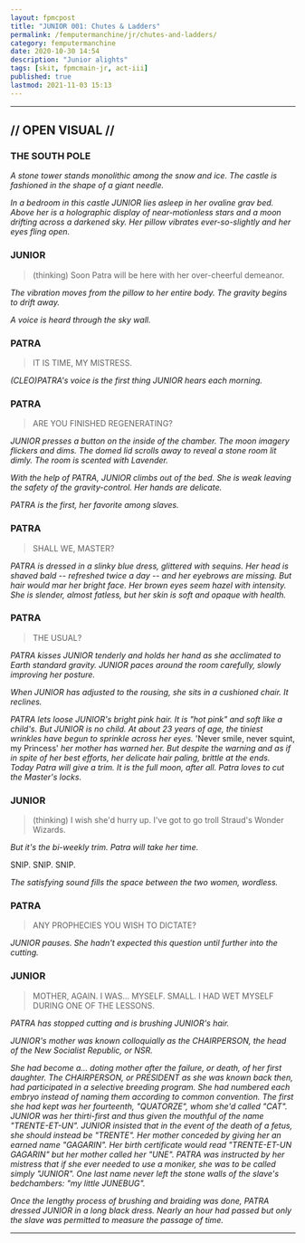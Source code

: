 ```yaml
---
layout: fpmcpost
title: "JUNIOR 001: Chutes & Ladders"
permalink: /femputermanchine/jr/chutes-and-ladders/
category: femputermanchine
date: 2020-10-30 14:54
description: "Junior alights"
tags: [skit, fpmcmain-jr, act-iii]
published: true
lastmod: 2021-11-03 15:13
---
```

[//]: # ( 10/26/20  -added)
[//]: # ( 11/03/21  -title added)

*****

## // OPEN VISUAL // ##

### THE SOUTH POLE ###

<i>A stone tower stands monolithic among the snow and ice. The castle is fashioned in the shape of a giant needle.</i>

<i>In a bedroom in this castle JUNIOR lies asleep in her ovaline grav bed. Above her is a holographic display of near-motionless stars and a moon drifting across a darkened sky. Her pillow vibrates ever-so-slightly and her eyes fling open.</i>

### JUNIOR ###

> (thinking) Soon Patra will be here with her over-cheerful demeanor.

<i>The vibration moves from the pillow to her entire body. The gravity begins to drift away.</i>

<i>A voice is heard through the sky wall.</i>

### PATRA ###

> IT IS TIME, MY MISTRESS. 

<i>(CLEO)PATRA's voice is the first thing JUNIOR hears each morning.</i>

### PATRA ###

> ARE YOU FINISHED REGENERATING?

<i>JUNIOR presses a button on the inside of the chamber. The moon imagery flickers and dims. The domed lid scrolls away to reveal a stone room lit dimly. The room is scented with Lavender.</i>

<i>With the help of PATRA, JUNIOR climbs out of the bed. She is weak leaving the safety of the gravity-control. Her hands are delicate.</i>

<i>PATRA is the first, her favorite among slaves.</i>

### PATRA ###

> SHALL WE, MASTER?

<I>PATRA is dressed in a slinky blue dress, glittered with sequins. Her head is shaved bald -- refreshed twice a day -- and her eyebrows are missing. But hair would mar her bright face. Her brown eyes seem hazel with intensity. She is slender, almost fatless, but her skin is soft and opaque with health.</i>

### PATRA ###

> THE USUAL?

<i>PATRA kisses JUNIOR tenderly and holds her hand as she acclimated to Earth standard gravity. JUNIOR paces around the room carefully, slowly improving her posture.</i>

<i>When JUNIOR has adjusted to the rousing, she sits in a cushioned chair. It reclines.</i>

<i>PATRA lets loose JUNIOR's bright pink hair. It is "hot pink" and soft like a child's. But JUNIOR is no child. At about 23 years of age, the tiniest wrinkles have begun to sprinkle across her eyes. </i>'Never smile, never squint, my Princess'<i> her mother has warned her. But despite the warning and as if in spite of her best efforts, her delicate hair paling, brittle at the ends. Today Patra will give a trim. It is the full moon, after all. Patra loves to cut the Master's locks. </i>

### JUNIOR ###

> (thinking) I wish she'd hurry up. I've got to go troll Straud's Wonder Wizards.

<i>But it's the bi-weekly trim. Patra will take her time.</i>

SNIP. SNIP. SNIP.

<I>The satisfying sound fills the space between the two women, wordless.</i>

### PATRA ###

> ANY PROPHECIES YOU WISH TO DICTATE?

<I>JUNIOR pauses. She hadn't expected this question until further into the cutting.</i>

### JUNIOR ###

> MOTHER, AGAIN. I WAS... MYSELF. SMALL. I HAD WET MYSELF DURING ONE OF THE LESSONS. 

<I>PATRA has stopped cutting and is brushing JUNIOR's hair.</i>

<i>JUNIOR's mother was known colloquially as the CHAIRPERSON, the head of the New Socialist Republic, or NSR.</i>

<i>She had become a... doting mother after the failure, or death, of her first daughter. The CHAIRPERSON, or PRESIDENT as she was known back then, had participated in a selective breeding program. She had numbered each embryo instead of naming them according to common convention. The first she had kept was her fourteenth, "QUATORZE", whom she'd called "CAT". JUNIOR was her thirti-first and thus given the mouthful of the name "TRENTE-ET-UN". JUNIOR insisted that in the event of the death of a fetus, she should instead be "TRENTE". Her mother conceded by giving her an earned name "GAGARIN". Her birth certificate would read "TRENTE-ET-UN GAGARIN" but her mother called her "UNE". PATRA was instructed by her mistress that if she ever needed to use a moniker, she was to be called simply "JUNIOR". One last name never left the stone walls of the slave's bedchambers: "my little JUNEBUG".</i>

<I>Once the lengthy process of brushing and braiding was done, PATRA dressed JUNIOR in a long black dress. Nearly an hour had passed but only the slave was permitted to measure the passage of time.</i>

*****



